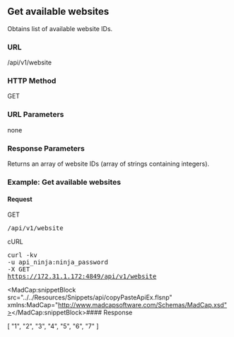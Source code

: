 ## Get available websites

Obtains list of available website IDs.

### URL

<p class="method1">/api/v1/website</p>

### HTTP Method

<p class="method1">GET</p>

### URL Parameters

none

<h3>
  <MadCap:annotation MadCap:createDate="2016-11-14T08:11:09.4280617-06:00" MadCap:creator="cmimoso" MadCap:initials="CM" MadCap:comment="not the same as rest of api format - other pages have them in tables" MadCap:editor="cmimoso" MadCap:editDate="2016-11-14T08:12:50.3000887-06:00" xmlns:MadCap="http://www.madcapsoftware.com/Schemas/MadCap.xsd">Response </MadCap:annotation>Parameters</h3>
Returns an array of website IDs (array of strings containing integers).

### Example: Get available websites

#### Request

<span class="get">GET</span><p class="method">
  <kbd>/api/v1/website</kbd>
</p>

<span class="get">cURL</span><p class="method">
  <kbd>curl -kv             <br />-u api_ninja:ninja_password            <br />-X GET            <br />https://172.31.1.172:4849/api/v1/website</kbd>
</p>

<MadCap:snippetBlock src="../../Resources/Snippets/api/copyPasteApiEx.flsnp" xmlns:MadCap="http://www.madcapsoftware.com/Schemas/MadCap.xsd"></MadCap:snippetBlock>#### Response

[
    "1",
    "2",
    "3",
    "4",
    "5",
    "6",
    "7"
]
